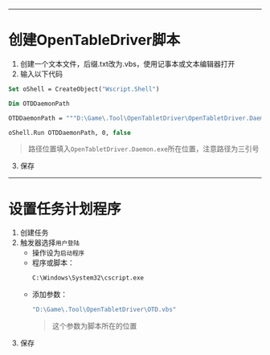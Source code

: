 
---
# 创建OpenTableDriver脚本
1. 创建一个文本文件，后缀.txt改为.vbs，使用记事本或文本编辑器打开
2. 输入以下代码
```vb
Set oShell = CreateObject("Wscript.Shell")

Dim OTDDaemonPath

OTDDaemonPath = """D:\Game\.Tool\OpenTabletDriver\OpenTabletDriver.Daemon.exe"""

oShell.Run OTDDaemonPath, 0, false
```
>路径位置填入`OpenTabletDriver.Daemon.exe`所在位置，注意路径为三引号

3. 保存

---

# 设置任务计划程序

1. 创建任务
2. 触发器选择`用户登陆`
	- 操作设为`启动程序`
	- 程序或脚本：
		```python
		C:\Windows\System32\cscript.exe
		```
	- 添加参数：
		```vb
		"D:\Game\.Tool\OpenTabletDriver\OTD.vbs"
		```
		> 这个参数为脚本所在的位置
3. 保存


